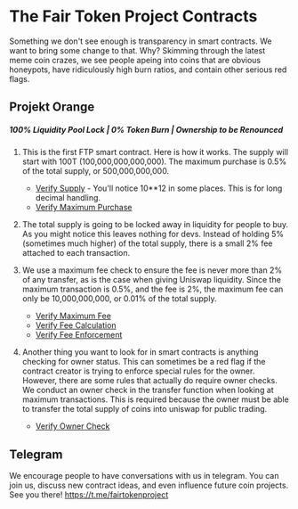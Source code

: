 # The Fair Token Project Contracts

Something we don't see enough is transparency in smart contracts. We want to bring some change to that. Why? Skimming through the latest meme coin crazes, we see people apeing into coins that are obvious honeypots, have ridiculously high burn ratios, and contain other serious red flags. 

## Projekt Orange

##### 100% Liquidity Pool Lock | 0% Token Burn | Ownership to be Renounced

1. This is the first FTP smart contract. Here is how it works. The supply will start with 100T (100,000,000,000,000). The maximum purchase is 0.5% of the total supply, or 500,000,000,000.

      * [Verify Supply](projektOrange.sol#L502) - You'll notice 10**12 in some places. This is for long decimal handling.
      * [Verify Maximum Purchase](projektOrange.sol#L510)

2. The total supply is going to be locked away in liquidity for people to buy. As you might notice this leaves nothing for devs. Instead of holding 5% (sometimes much higher) of the total supply, there is a small 2% fee attached to each transaction.

3. We use a maximum fee check to ensure the fee is never more than 2% of any transfer, as is the case when giving Uniswap liquidity. Since the maximum transaction is 0.5%, and the fee is 2%, the maximum fee can only be 10,000,000,000, or 0.01% of the total supply.

      * [Verify Maximum Fee](projektOrange.sol#L511)
      * [Verify Fee Calculation](projektOrange.sol#L590)
      * [Verify Fee Enforcement](projektOrange.sol#L593)

4. Another thing you want to look for in smart contracts is anything checking for owner status. This can sometimes be a red flag if the contract creator is trying to enforce special rules for the owner. However, there are some rules that actually do require owner checks. We conduct an owner check in the transfer function when looking at maximum transactions. This is required because the owner must be able to transfer the total supply of coins into uniswap for public trading.

      * [Verify Owner Check](projektOrange.sol#586)

## Telegram

We encourage people to have conversations with us in telegram. You can join us, discuss new contract ideas, and even influence future coin projects. See you there! https://t.me/fairtokenproject
